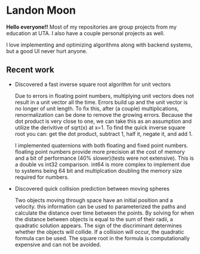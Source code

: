 # Landon Moon

**Hello everyone!!** Most of my repositories are group projects from my education at UTA. I also have a couple personal projects as well.

I love implementing and optimizing algorithms along with backend systems, but a good UI never hurt anyone.

## Recent work

- Discovered a fast inverse square root algorithm for unit vectors

  Due to errors in floating point numbers, multiplying unit vectors does not result in a unit vector all the time. Errors build up and the unit vector is no longer of unit length. To fix this, after (a couple) multiplications, renormalization can be done to remove the growing errors. Because the dot product is very close to one, we can take this as an assumption and utilize the derivitive of sqrt(x) at x=1. To find the quick inverse square root you can: get the dot product, subtract 1, half it, negate it, and add 1.

  I implemented quaternions with both floating and fixed point numbers. floating point numbers provide more precision at the cost of memory and a bit of performance (40% slower)(tests were not extensive). This is a double vs int32 comparison. int64 is more complex to implement due to systems being 64 bit and multiplcation doubling the memory size required for numbers.

- Discovered quick collision prediction between moving spheres

  Two objects moving through space have an initial position and a velocity. this information can be used to parameterized the paths and calculate the distance over time between the points. By solving for when the distance between objects is equal to the sum of their radii, a quadratic solution appears. The sign of the discriminant determines whether the objects will collide. If a collision will occur, the quadratic formula can be used. The square root in the formula is computationally expensive and can not be avoided.
